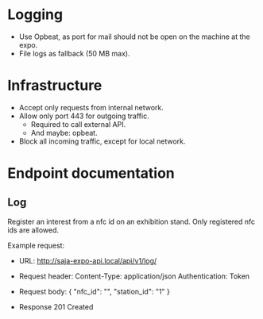 Logging
=======

* Use Opbeat, as port for mail should not be open on the machine at the expo.
* File logs as fallback (50 MB max).


Infrastructure
==============

* Accept only requests from internal network.
* Allow only port 443 for outgoing traffic.
  * Required to call external API.
  * And maybe: opbeat.
* Block all incoming traffic, except for local network.


Endpoint documentation
======================

Log
---

Register an interest from a nfc id on an exhibition stand. Only registered nfc
ids are allowed.

Example request:

* URL:
  http://saja-expo-api.local/api/v1/log/

* Request header:
  Content-Type: application/json
  Authentication: Token <token>

* Request body:
  {
      "nfc_id": "<foo>",
      "station_id": "1"
  }

* Response
  201 Created
